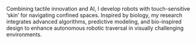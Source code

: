 Combining tactile innovation and AI, I develop robots with touch-sensitive ‘skin’ for navigating confined spaces. Inspired by biology, my research integrates advanced algorithms, predictive modeling, and bio-inspired design to enhance autonomous robotic traversal in visually challenging environments.

